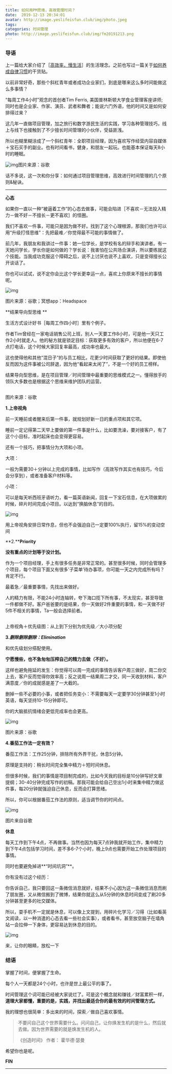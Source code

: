 ```yaml
---
title: 如何用PM思维，高效管理时间？
date:  2019-12-13 20:34:01
avatar: http://image.yeslifeisfun.club/img/photo.jpeg
tags: 
categories: 时间管理
photo: http://image.yeslifeisfun.club/img/fm20191213.png
---
```


### **导语**

上一篇给大家介绍了［[高效率，慢生活](http://mp.weixin.qq.com/s?__biz=MzU4NjY5NjQxMw==&mid=2247484498&idx=1&sn=5a49e5fdf24751e5442480153fe619da&chksm=fdf617e0ca819ef6c5bf9ff69bab83666624f0d28a28fa01b3c3805efee38423c9c74af978f6&scene=21#wechat_redirect)］的生活理念。之前也写过一篇关于[如何养成自律习惯](http://mp.weixin.qq.com/s?__biz=MzU4NjY5NjQxMw==&mid=2247484208&idx=1&sn=27119b45675a1605e793be97014a6656&chksm=fdf61082ca81999495f87a172ad60fec23f33280895436e244cd678b3acc4b4c6efe3a58aad6&scene=21#wechat_redirect)的干货贴。

 

以前非常好奇，那些个斜杠青年或者成功企业家们，到底是哪来这么多时间能做这么多事情？


“每周工作4小时”观念的首创者Tim Ferris, 美国普林斯顿大学食业管理客座讲师; 同时也是企业家、作家、演员、武者和舞者；能说六门外语，他的时间又是如何安排得过来？



这几年一直做项目管理，加之旅行和数字游民生活的实践，学习各种管理技巧，线上与线下也接触到了不少擅长时间管理的小伙伴，受益匪浅。



所以也糊里糊涂成了一个斜杠青年：全职项目经理，因为喜欢写作经营内容自媒体＋宝石买手的副业。也有时间看书，健身，和朋友一起玩。也能基本保证每天8小时的睡眠。





![img](http://image.yeslifeisfun.club//img640-20200406231156034.jpeg)图片来源：谷歌



话不多说，这一次和你分享：如何通过项目管理思维，高效进行时间管理的几个原则&秘诀。





------





**心态**



如果你一直以一种“被逼着工作”的心态去做事，可能会陷进［不喜欢－无法投入精力－做不好－不擅长－更不喜欢］的怪圈。

 

我们不喜欢一件事，可能只是因为做不好。找到了这个心理根源，那我们也许可以用“升级打怪思维"：先把最难／你觉得最不可能的事情做了。

 

前几年，我朋友和我讲过一件事：她一位学长，是学校有名的辩手和演讲者。有一天她问学长，学长你是如何做的？学长说：我害怕在公共场合演讲，所以要练就这个技能。当我成功克服这个障碍之后，说不上讨厌也说不上喜欢，只是变得擅长公开谈话了。

 

你也可以试试，说不定你会比这个学长更幸运一点，喜欢上你原来不擅长的事情呢。





![img](http://image.yeslifeisfun.club//img640-20200406231200392.jpeg)

 图片来源：谷歌；冥想app：Headspace                





**结果导向型思维
**





生活方式设计好书［每周工作四小时］里有个例子。 



作者Tim曾经在一家电话销售公司上班，别人一天要工作8小时，可是他一天只工作2小时就走人。他的秘方就是锁定目标：获取更多有效的客户，所以他便在6-7点打电话，这个时候大家回复率最高，成功率也最大。



这也使得他和其他“混日子”的与员工相比，花更少时间获取了更好的结果。即使他反而因为这件事被公司辞退，因为他“看起来太闲了”，不是一个好的员工榜样。



结果导向型思维，是在项目管理／时间管理中最重要的思维模式之一。懂得放手的领队大多数也是根据这个思维来维护团队的运营。



![img](data:image/gif;base64,iVBORw0KGgoAAAANSUhEUgAAAAEAAAABCAYAAAAfFcSJAAAADUlEQVQImWNgYGBgAAAABQABh6FO1AAAAABJRU5ErkJggg==)

图片来源：谷歌



**1.上帝视角**





前一天睡前或者醒来后第一件事，就规划好新一日的重点项和其它项。



睡前一定记得第二天早上要做的第一件事是什么，比如要洗澡，要对接客户，有了这个小目标，准时起床也会变得更容易。



还有一个技巧，把事情分为大项和小项。



大项：

一般为需要30＋分钟以上完成的事情，比如写作（高效写作其实也有技巧，今后会分享到），或者准备客户材料等。



小项：

可以是每天听西班牙语听力，看一篇英语新闻，回复一下宝石信息，在大项做累的时候，碎片时间完成小项目。以达到“换脑休息”的目的。



![img](http://image.yeslifeisfun.club//img640-20200406231205229.jpeg)

用上帝视角安排日常作息，但也不会强迫自己一定要100%执行，留15%的变动空间                               



**2.****Priority** 



**没有重点的计划等于没计划。**

 

作为一个项目经理，手上有很多任务是非常正常的。甚至很多时候，同时会管理多个项目，每个项目下面又有很多’子菜单’待办事项，你可能一天之内完成所有吗？肯定不行。



最着急／最重要事情，先找出来做好。



人的精力有限，不能24小时连轴转，夸下海口揽下所有事，不太现实，甚至导致一件都做不好。客户爸爸要的是结果，你一天做好2件重要的事情，和一天做不好5件不相关的事情，Ta一般会选择前者。



![img](data:image/gif;base64,iVBORw0KGgoAAAANSUhEUgAAAAEAAAABCAYAAAAfFcSJAAAADUlEQVQImWNgYGBgAAAABQABh6FO1AAAAABJRU5ErkJggg==)

上帝视角＋优先级图：从上到下分别为优先级／大小项分配                                   



**3.*删除删除删除：Elimination***



和优先级划分搭配使用。



**宁愿慢些，也不急匆匆压榨自己的精力去做（不好）。**



这样也避免拖延的发生：你觉得可以周一完成的事情告诉客户周三做好，周二你交上去，客户反而觉得你效率高；反之说周一结果周二才交，同一天收到材料，客户满意度／你的成就感是差了一大截的。



删掉一些不必要的小事，或者把任务变小：不需要每天一定要学30分钟甚至1小时英语，每天坚持10-15分钟即可。



你的大脑抵抗情绪会更低完成率也会更高。



![img](http://image.yeslifeisfun.club//img640-20200406231308594.jpeg)

图片来源：谷歌



**4.番茄工作法一定有效？**



番茄工作法：工作25分钟，排除所有外界干扰，休息5分钟。



原理是支持的：稍长时间完全集中精力＋短时间休息。



但很多时候，我们的事情是项目制完成的，比如今天我的目标是10分钟写好文章提纲；30-40分钟完成写作的初稿。那我可能会给自己空出1小时来集中精力做这件事，每20分钟就强迫自己休息，反而会打算思绪。



所以，你可以根据番茄工作法的原则，适当调节你的时间点。



![img](http://image.yeslifeisfun.club//img640-20200406231334283.jpeg)

图片来自谷歌





**休息**



每天工作到下午4点，不再做事。当然也因为每天7点钟我就开始工作，集中精力到下午4点包括学习时间，差不多6-7个小时，晚上9点也需要开始工作处理项目的事情。



同时也要避免掉进**“时间坑洞”**。



你有没有过这个经历：

你告诉自己，我只要回这一条微信消息就好，结果不小心因为这一条微信消息而刷了朋友圈，又从微信搬到了微博，结果你就这么从5分钟的休息时间变成了刷20多分钟甚至更多的社交媒体。



所以，耍手机不一定就是休息，可以像上文提到，用碎片化学习／习得（比如看英文阅读，以一种消遣的心态去看一些社会实事），或者看书，甚至放空脑子在墙角站一会拉伸一下身体，更容易达到休息的目的。



![img](http://image.yeslifeisfun.club//img640-20200406231344864.jpeg)

来，让你的眼睛，放松一下





### **结语**



掌握了时间，便掌握了生命。

 

每个人一天都是24个小时，也许是世上最公平的事了。



时间管理这个词可能已经被大家说烂了。可是这个概念就和赚钱／财富累积一样，**道理大家都懂，重要的是，实践，并找出最适合你的最有效的时间管理方式。**

 

我的理想也很简单：多出来的时间，探索／做自己喜欢事情。



> 不要问自己这个世界需要什么。问问自己，让你焕发生机的是什么，然后就去做。因为世界需要的就是焕发生机的人。
>
> 《创造时间》 作者： 霍华德·瑟曼



希望你也是呢。





**FIN**

***


